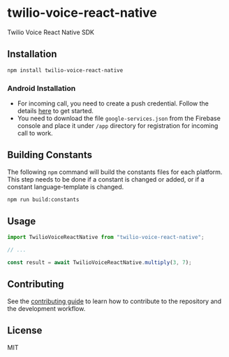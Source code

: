 # twilio-voice-react-native

Twilio Voice React Native SDK

## Installation

```sh
npm install twilio-voice-react-native
```

### Android Installation

* For incoming call, you need to create a push credential. Follow the details [here](https://github.com/twilio/voice-quickstart-android/blob/master/Docs/manage-push-credentials.md) to get started.
* You need to download the file `google-services.json` from the Firebase console and place it under `/app` directory for registration for incoming call to work.

## Building Constants

The following `npm` command will build the constants files for each platform.
This step needs to be done if a constant is changed or added, or if a constant
language-template is changed.

```sh
npm run build:constants
```

## Usage

```js
import TwilioVoiceReactNative from "twilio-voice-react-native";

// ...

const result = await TwilioVoiceReactNative.multiply(3, 7);
```

## Contributing

See the [contributing guide](CONTRIBUTING.md) to learn how to contribute to the repository and the development workflow.

## License

MIT
